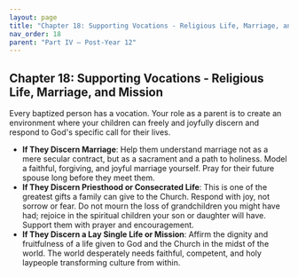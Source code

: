 ```yaml
---
layout: page
title: "Chapter 18: Supporting Vocations - Religious Life, Marriage, and Mission"
nav_order: 18
parent: "Part IV — Post-Year 12"
---
```


## Chapter 18: Supporting Vocations - Religious Life, Marriage, and Mission

Every baptized person has a vocation. Your role as a parent is to create an environment where your children can freely and joyfully discern and respond to God's specific call for their lives.

-   **If They Discern Marriage**: Help them understand marriage not as a mere secular contract, but as a sacrament and a path to holiness. Model a faithful, forgiving, and joyful marriage yourself. Pray for their future spouse long before they meet them.
-   **If They Discern Priesthood or Consecrated Life**: This is one of the greatest gifts a family can give to the Church. Respond with joy, not sorrow or fear. Do not mourn the loss of grandchildren you might have had; rejoice in the spiritual children your son or daughter will have. Support them with prayer and encouragement.
-   **If They Discern a Lay Single Life or Mission**: Affirm the dignity and fruitfulness of a life given to God and the Church in the midst of the world. The world desperately needs faithful, competent, and holy laypeople transforming culture from within.
